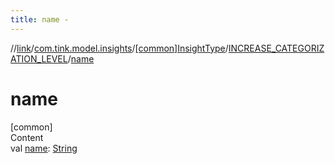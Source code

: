 ```yaml
---
title: name -
---
```

//[link](../../../index.md)/[com.tink.model.insights](../../index.md)/[[common]InsightType](../index.md)/[INCREASE_CATEGORIZATION_LEVEL](index.md)/[name](name.md)



# name  
[common]  
Content  
val [name](name.md): [String](https://kotlinlang.org/api/latest/jvm/stdlib/kotlin/-string/index.html)  



